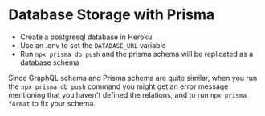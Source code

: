 # Database Storage with Prisma

- Create a postgresql database in Heroku
- Use an .env to set the `DATABASE_URL` variable
- Run `npx prisma db push` and the prisma schema will be replicated as a database schema

Since GraphQL schema and Prisma schema are quite similar, when you run the `npx prisma db push` command you might get an error message mentioning that you haven't defined the relations, and to run `npx prisma format` to fix your schema.
